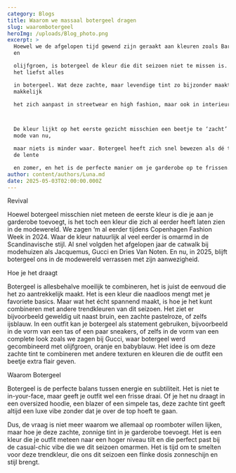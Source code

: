 ```yaml
---
category: Blogs
title: Waarom we massaal botergeel dragen
slug: waarombotergeel
heroImg: /uploads/Blog_photo.png
excerpt: >
  Hoewel we de afgelopen tijd gewend zijn geraakt aan kleuren zoals Barbieroze
  en 

  olijfgroen, is botergeel de kleur die dit seizoen niet te missen is. We willen
  het liefst alles 

  in botergeel. Wat deze zachte, maar levendige tint zo bijzonder maakt, is hoe
  makkelijk 

  het zich aanpast in streetwear en high fashion, maar ook in interieur.  



  De kleur lijkt op het eerste gezicht misschien een beetje te ‘zacht’ voor de
  mode van nu, 

  maar niets is minder waar. Botergeel heeft zich snel bewezen als dé tint voor
  de lente 

  en zomer, en het is de perfecte manier om je garderobe op te frissen.
author: content/authors/Luna.md
date: 2025-05-03T02:00:00.000Z
---
```


Revival 

Hoewel botergeel misschien niet meteen de eerste kleur is die je aan je garderobe 
toevoegt, is het toch een kleur die zich al eerder heeft laten zien in de modewereld. We 
zagen ‘m al eerder tijdens Copenhagen Fashion Week in 2024. Waar de kleur natuurlijk 
al veel eerder is omarmd in de Scandinavische stijl. Al snel volgden het afgelopen jaar 
de catwalk bij modehuizen als Jacquemus, Gucci en Dries Van Noten. En nu, in 2025, 
blijft botergeel ons in de modewereld verrassen met zijn aanwezigheid. 


Hoe je het draagt 

Botergeel is allesbehalve moeilijk te combineren, het is juist de eenvoud die het zo 
aantrekkelijk maakt. Het is een kleur die naadloos mengt met je favoriete basics. Maar 
wat het écht spannend maakt, is hoe je het kunt combineren met andere trendkleuren 
van dit seizoen. Het ziet er bijvoorbeeld geweldig uit naast bruin, een zachte pastelroze, 
of zelfs ijsblauw. In een outfit kan je botergeel als statement gebruiken, bijvoorbeeld in 
de vorm van een tas of een paar sneakers, of zelfs in de vorm van een complete look 
zoals we zagen bij Gucci, waar botergeel werd gecombineerd met olijfgroen, oranje en 
babyblauw. Het idee is om deze zachte tint te combineren met andere texturen en 
kleuren die de outfit een beetje extra flair geven. 


Waarom Botergeel 

Botergeel is de perfecte balans tussen energie en subtiliteit. Het is niet te in-your-face, 
maar geeft je outfit wel een frisse draai. Of je het nu draagt in een oversized hoodie, 
een blazer of een simpele tas, deze zachte tint geeft altijd een luxe vibe zonder dat je 
over de top hoeft te gaan.  


Dus, de vraag is niet meer waarom we allemaal op roomboter willen lijken, maar hoe je 
deze zachte, zonnige tint in je garderobe toevoegt. Het is een kleur die je outfit meteen 
naar een hoger niveau tilt en die perfect past bij de casual-chic vibe die we dit seizoen 
omarmen. Het is tijd om te smelten voor deze trendkleur, die ons dit seizoen een flinke 
dosis zonneschijn en stijl brengt.

